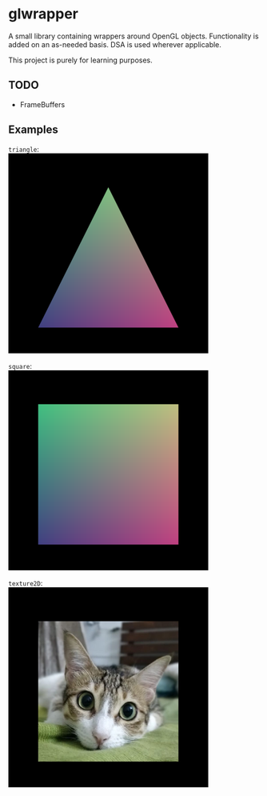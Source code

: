# glwrapper
A small library containing wrappers around OpenGL objects. Functionality is added on an as-needed basis.
DSA is used wherever applicable.

This project is purely for learning purposes.

## TODO
* FrameBuffers

## Examples

`triangle`:\
![](images/triangle.png)

`square`:\
![](images/square.png)

`texture2D`:\
![](images/texture2D.png)